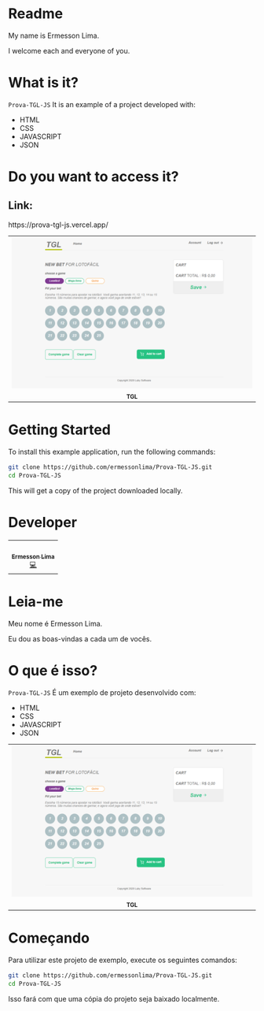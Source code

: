 # Readme

My name is Ermesson Lima.

I welcome each and everyone of you.

# What is it?
`Prova-TGL-JS` It is an example of a project developed with:

- HTML 
- CSS
- JAVASCRIPT
- JSON

# Do you want to access it?

<h2>Link: </h2><a>https://prova-tgl-js.vercel.app/</a>

<table>
  <tr>
    <td align="center"><img src="/_docs/tgl.PNG" width="800"> <br /><sub><b>TGL</b></sub></a><br /></td> 

  </tr>
</table>

# Getting Started

To install this example application, run the following commands:

```bash
git clone https://github.com/ermessonlima/Prova-TGL-JS.git
cd Prova-TGL-JS
```
This will get a copy of the project downloaded locally.



# Developer

<table>
  <tr>
    <td align="center"><a href="https://www.instagram.com/ermesson_lima/"><img src="https://avatars.githubusercontent.com/u/59540379?v=4" width="100px;" alt=""/><br /><sub><b>Ermesson Lima</b></sub></a><br /><a href="https://github.com/ermessonlima/Luby-Test" title="Code">💻</a></td>
  </tr>
</table>


# Leia-me

Meu nome é Ermesson Lima.

Eu dou as boas-vindas a cada um de vocês.

# O que é isso?
`Prova-TGL-JS` É um exemplo de projeto desenvolvido com:

- HTML 
- CSS
- JAVASCRIPT
- JSON



<table>
  <tr>
    <td align="center"><img src="/_docs/tgl.PNG" width="800"> <br /><sub><b>TGL</b></sub></a><br /></td> 

  </tr>
</table>

# Começando

Para utilizar este projeto de exemplo, execute os seguintes comandos:

```bash
git clone https://github.com/ermessonlima/Prova-TGL-JS.git
cd Prova-TGL-JS
```
Isso fará com que uma cópia do projeto seja baixado localmente.


